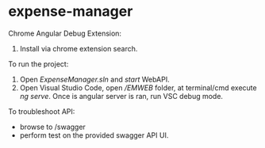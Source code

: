 # expense-manager

Chrome Angular Debug Extension:
1. Install via chrome extension search.

To run the project:
1. Open *ExpenseManager.sln* and *start* WebAPI.
2. Open Visual Studio Code, open */EMWEB* folder, at terminal/cmd execute *ng serve*. Once is angular server is ran, run VSC debug mode.

To troubleshoot API:
- browse to /swagger
- perform test on the provided swagger API UI.
